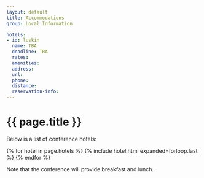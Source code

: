 ```yaml
---
layout: default
title: Accommodations
group: Local Information

hotels:
- id: luskin
  name: TBA
  deadline: TBA
  rates: 
  amenities: 
  address: 
  url: 
  phone: 
  distance:
  reservation-info: 
---
```


# {{ page.title }}

<!-- The main conference venue is [UCLA Meyer and Renee Luskin Conference Center](http://luskinconferencecenter.ucla.edu/).
However, there are many other options for accommodation, including the Hotel Angeleno and AirBnB, available within walking distance, via hotel shuttle, or using public transportation.

<h2><b>Several rooms in Hotel Angeleno are still available. The conference cut off date is July 13, 2017!</b></h2>
-->
Below is a list of conference hotels:

{% for hotel in page.hotels %}
{% include hotel.html expanded=forloop.last %}
{% endfor %}

Note that the conference will provide breakfast and lunch.
